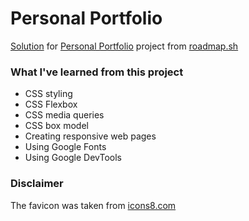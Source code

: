 # Personal Portfolio

[Solution](https://roadmap.sh/projects/portfolio-website/solutions?u=65b0bd870c548122832c73c4) for [Personal Portfolio](https://roadmap.sh/projects/portfolio-website) project from [roadmap.sh](https://roadmap.sh/)

### What I've learned from this project

* CSS styling
* CSS Flexbox
* CSS media queries
* CSS box model
* Creating responsive web pages
* Using Google Fonts
* Using Google DevTools

### Disclaimer

The favicon was taken from [icons8.com](https://icons8.com/icons/set/favicon)

